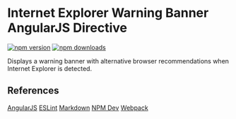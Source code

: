 # Internet Explorer Warning Banner AngularJS Directive
[![npm version](https://img.shields.io/npm/v/@psns/ie-browser-banner.svg)](https://www.npmjs.com/package/@psns/ie-browser-banner)
[![npm downloads](https://img.shields.io/npm/dt/@psns/ie-browser-banner.svg)](https://www.npmjs.com/package/@psns/ie-browser-banner)

Displays a warning banner with alternative browser recommendations when Internet Explorer is detected.

## References
[AngularJS](https://code.angularjs.org/1.4.3/docs/guide/unit-testing)
[ESLint](https://eslint.org/docs/user-guide/getting-started)
[Markdown](https://guides.github.com/features/mastering-markdown/#what)
[NPM Dev](https://docs.npmjs.com/misc/developers)
[Webpack](https://webpack.js.org/guides/author-libraries/#authoring-a-library)